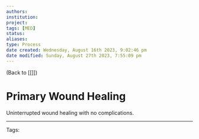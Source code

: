 ```yaml
---
authors: 
institution: 
project: 
tags: [MED]
status: 
aliases: 
type: Process
date created: Wednesday, August 16th 2023, 9:02:46 pm
date modified: Sunday, August 27th 2023, 7:55:09 pm
---
```


(Back to [[]])

# Primary Wound Healing

Uninterrupted wound healing with no complications.

---
Tags: